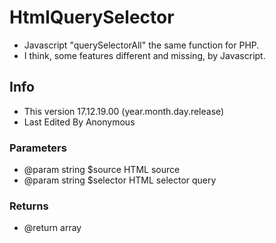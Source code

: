 # HtmlQuerySelector
 * Javascript "querySelectorAll" the same function for PHP.
 * I think, some features different and missing, by Javascript.

## Info
 * This version 17.12.19.00 (year.month.day.release)
 * Last Edited By Anonymous

### Parameters
 * @param string $source 	HTML source
 * @param string $selector 	HTML selector query

### Returns
 * @return array
